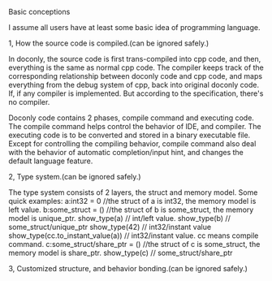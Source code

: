 Basic conceptions

I assume all users have at least some basic idea of programming language. 

1, How the source code is compiled.(can be ignored safely.)

In doconly, the source code is first trans-compiled into cpp code, and then, everything is the same as normal cpp code. The compiler keeps track of the corresponding relationship between doconly code and cpp code, and maps everything from the debug system of cpp, back into original doconly code. If, if any compiler is implemented. But according to the specification, there's no compiler.

Doconly code contains 2 phases, compile command and executing code. The compile command helps control the behavior of IDE, and compiler. The executing code is to be converted and stored in a binary executable file.
Except for controlling the compiling behavior, compile command also deal with the behavior of automatic completion/input hint, and changes the default language feature.



2, Type system.(can be ignored safely.)

The type system consists of 2 layers, the struct and memory model.
Some quick examples:
a:int32 = 0 //the struct of a is int32, the memory model is left value.
b:some_struct = () //the struct of b is some_struct, the memory model is unique_ptr.
show_type(a) // int/left value.
show_type(b) // some_struct/unique_ptr
show_type(42) // int32/instant value
show_type(cc.to_instant_value(a)) // int32/instant value. cc means compile command.
c:some_struct/share_ptr = () //the struct of c is some_struct, the memory model is share_ptr.
show_type(c) // some_struct/share_ptr



3, Customized structure, and behavior bonding.(can be ignored safely.)






